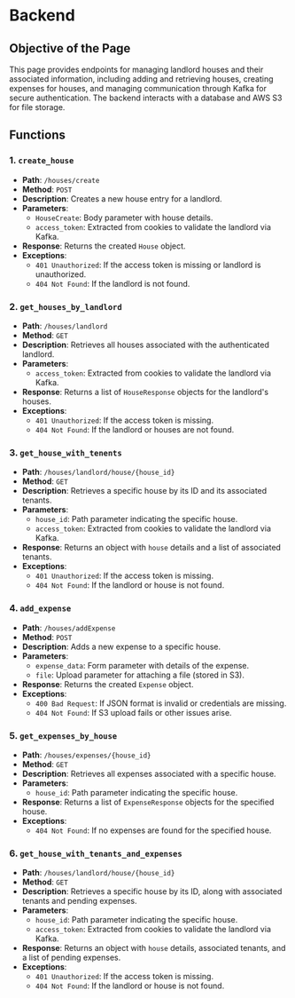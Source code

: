 # Backend 

## Objective of the Page

This page provides endpoints for managing landlord houses and their associated information, including adding and retrieving houses, creating expenses for houses, and managing communication through Kafka for secure authentication. The backend interacts with a database and AWS S3 for file storage.

## Functions

### 1. `create_house`
- **Path**: `/houses/create`
- **Method**: `POST`
- **Description**: Creates a new house entry for a landlord.
- **Parameters**: 
  - `HouseCreate`: Body parameter with house details.
  - `access_token`: Extracted from cookies to validate the landlord via Kafka.
- **Response**: Returns the created `House` object.
- **Exceptions**:
  - `401 Unauthorized`: If the access token is missing or landlord is unauthorized.
  - `404 Not Found`: If the landlord is not found.

### 2. `get_houses_by_landlord`
- **Path**: `/houses/landlord`
- **Method**: `GET`
- **Description**: Retrieves all houses associated with the authenticated landlord.
- **Parameters**:
  - `access_token`: Extracted from cookies to validate the landlord via Kafka.
- **Response**: Returns a list of `HouseResponse` objects for the landlord's houses.
- **Exceptions**:
  - `401 Unauthorized`: If the access token is missing.
  - `404 Not Found`: If the landlord or houses are not found.

### 3. `get_house_with_tenents`
- **Path**: `/houses/landlord/house/{house_id}`
- **Method**: `GET`
- **Description**: Retrieves a specific house by its ID and its associated tenants.
- **Parameters**: 
  - `house_id`: Path parameter indicating the specific house.
  - `access_token`: Extracted from cookies to validate the landlord via Kafka.
- **Response**: Returns an object with `house` details and a list of associated tenants.
- **Exceptions**:
  - `401 Unauthorized`: If the access token is missing.
  - `404 Not Found`: If the landlord or house is not found.

### 4. `add_expense`
- **Path**: `/houses/addExpense`
- **Method**: `POST`
- **Description**: Adds a new expense to a specific house.
- **Parameters**:
  - `expense_data`: Form parameter with details of the expense.
  - `file`: Upload parameter for attaching a file (stored in S3).
- **Response**: Returns the created `Expense` object.
- **Exceptions**:
  - `400 Bad Request`: If JSON format is invalid or credentials are missing.
  - `404 Not Found`: If S3 upload fails or other issues arise.

### 5. `get_expenses_by_house`
- **Path**: `/houses/expenses/{house_id}`
- **Method**: `GET`
- **Description**: Retrieves all expenses associated with a specific house.
- **Parameters**: 
  - `house_id`: Path parameter indicating the specific house.
- **Response**: Returns a list of `ExpenseResponse` objects for the specified house.
- **Exceptions**:
  - `404 Not Found`: If no expenses are found for the specified house.

### 6. `get_house_with_tenants_and_expenses`
- **Path**: `/houses/landlord/house/{house_id}`
- **Method**: `GET`
- **Description**: Retrieves a specific house by its ID, along with associated tenants and pending expenses.
- **Parameters**:
  - `house_id`: Path parameter indicating the specific house.
  - `access_token`: Extracted from cookies to validate the landlord via Kafka.
- **Response**: Returns an object with `house` details, associated tenants, and a list of pending expenses.
- **Exceptions**:
  - `401 Unauthorized`: If the access token is missing.
  - `404 Not Found`: If the landlord or house is not found.
